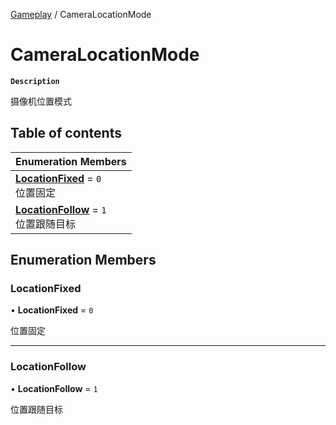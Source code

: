 [Gameplay](../modules/Gameplay.Gameplay.md) / CameraLocationMode

# CameraLocationMode <Badge type="tip" text="Enumeration" /> 

**`Description`**

摄像机位置模式

## Table of contents

| Enumeration Members |
| :-----|
| **[LocationFixed](Gameplay.CameraLocationMode.md#locationfixed)** = ``0`` <br> 位置固定|
| **[LocationFollow](Gameplay.CameraLocationMode.md#locationfollow)** = ``1`` <br> 位置跟随目标|

## Enumeration Members

### LocationFixed  

• **LocationFixed** = ``0``

位置固定

___

### LocationFollow  

• **LocationFollow** = ``1``

位置跟随目标
